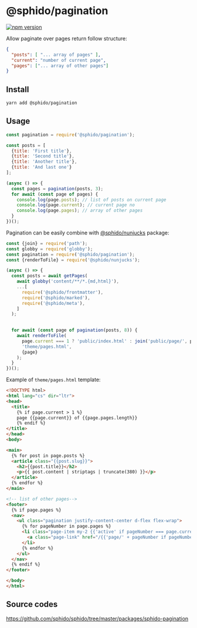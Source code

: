 # @sphido/pagination

[![npm version](https://badge.fury.io/js/%40sphido%2Fpagination.svg)](https://badge.fury.io/js/%40sphido%2Fpagination)

Allow paginate over pages return follow structure: 

```json
{
  "posts": [ "... array of pages" ],
  "current": "number of current page",
  "pages": ["... array of other pages"]
}
```

## Install

```bash
yarn add @sphido/pagination
```

## Usage

```javascript
const pagination = require('@sphido/pagination');

const posts = [
  {title: 'First title'},
  {title: 'Second title'},
  {title: 'Another title'},
  {title: 'And last one'}
];

(async () => {
  const pages = pagination(posts, 3);
  for await (const page of pages) {
	console.log(page.posts); // list of posts on current page
	console.log(page.current); // current page no
	console.log(page.pages); // array of other pages
  }
})();
```

Pagination can be easily combine with [@sphido/nunjucks](https://github.com/sphido/sphido/tree/master/packages/sphido-nunjucks) package: 

```javascript
const {join} = require('path');
const globby = require('globby');
const pagination = require('@sphido/pagination');
const {renderToFile} = require('@sphido/nunjucks');

(async () => {
  const posts = await getPages(
	await globby('content/**/*.{md,html}'),
	...[
	  require('@sphido/frontmatter'),
	  require('@sphido/marked'),
	  require('@sphido/meta'),
	]
  );
  

  for await (const page of pagination(posts, 8)) {
	await renderToFile(
	  page.current === 1 ? 'public/index.html' : join('public/page/', page.current.toString(), 'index.html'),
	  'theme/pages.html',
	  {page}
	);
  }
})();
```


Example of `theme/pages.html` template:

```html
<!DOCTYPE html>
<html lang="cs" dir="ltr">
<head>
  <title>
	{% if page.current > 1 %}
	page {{page.current}} of {{page.pages.length}}
	{% endif %}
</title>
</head>
<body>

<main>
  {% for post in page.posts %}
  <article class="{{post.slug}}">
	<h2>{{post.title}}</h2>
	<p>{{ post.content | striptags | truncate(380) }}</p>
  </article>
  {% endfor %}
</main>

<!-- list of other pages-->
<footer>
  {% if page.pages %}
  <nav>
	<ul class="pagination justify-content-center d-flex flex-wrap">
	  {% for pageNumber in page.pages %}
	  <li class="page-item my-2 {{'active' if pageNumber === page.current}}">
		<a class="page-link" href="/{{'page/' + pageNumber if pageNumber > 1 }}">{{pageNumber}}</a>
	  </li>
	  {% endfor %}
	</ul>
  </nav>
  {% endif %}
</footer>

</body>
</html>
```

## Source codes

https://github.com/sphido/sphido/tree/master/packages/sphido-pagination